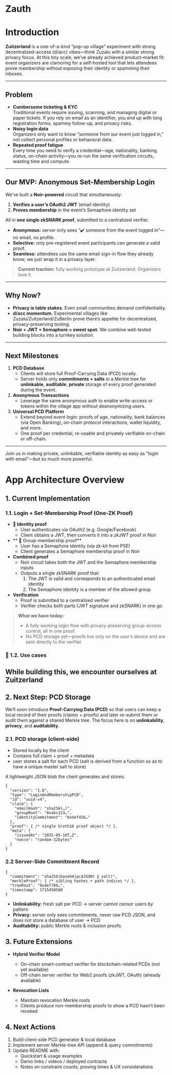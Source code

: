 # Zauth

# Introduction 

**Zuitzerland** is a one-of-a-kind “pop-up village” experiment with strong decentralized-access (d/acc) vibes—think Zuzalu with a similar strong privacy focus. At this tiny scale, we’ve already achieved product–market fit: event organizers are clamoring for a self-hosted tool that lets attendees prove membership without exposing their identity or spamming their inboxes.

---

## Problem

- **Cumbersome ticketing & KYC**  
  Traditional events require issuing, scanning, and managing digital or paper tickets. If you rely on email as an identifier, you end up with long registration forms, spammy follow-up, and privacy risks.  
- **Noisy login data**  
  Organizers only want to know “someone from our event just logged in,” not collect personal profiles or behavioral data.  
- **Repeated proof fatigue**  
  Every time you need to verify a credential—age, nationality, banking status, on-chain activity—you re-run the same verification circuits, wasting time and compute.

---

## Our MVP: Anonymous Set-Membership Login

We’ve built a **Noir-powered** circuit that simultaneously:

1. **Verifies a user’s OAuth2 JWT** (email identity)  
2. **Proves membership** in the event’s Semaphore identity set  

All in **one single zkSNARK proof**, submitted to a centralized verifier.  

- **Anonymous:** server only sees “✔️ someone from the event logged in”—no email, no profile.  
- **Selective:** only pre-registered event participants can generate a valid proof.  
- **Seamless:** attendees use the same email sign-in flow they already know; we just wrap it in a privacy layer.

> **Current traction:** fully working prototype at Zuitzerland. Organizers love it.

---

## Why Now?

- **Privacy is table stakes.** Even small communities demand confidentiality.  
- **d/acc momentum.** Experimental villages like Zuzalu/Zuitzerland/ZuBerlin prove there’s appetite for decentralized, privacy-preserving tooling.  
- **Noir + JWT + Semaphore = sweet spot.** We combine well-tested building blocks into a turnkey solution.

---

## Next Milestones

1. **PCD Database**  
   - Clients will store full Proof-Carrying Data (PCD) locally.  
   - Server holds only **commitments + salts** in a Merkle tree for **unlinkable**, **auditable**, **private** storage of every proof generated during the event.  
2. **Anonymous Transactions**  
   - Leverage the same anonymous auth to enable write-access or tokens within the village app without deanonymizing users.  
3. **Universal PCD Platform**  
   - Extend beyond event login: proofs of age, nationality, bank balances (via Open Banking), on-chain protocol interactions, wallet liquidity, and more.  
   - One proof per credential, re-usable and privately verifiable on-chain or off-chain.

---

Join us in making private, unlinkable, verifiable identity as easy as “login with email”—but so much more powerful.  


# App Architecture Overview

## 1. Current Implementation

### 1.1. Login + Set-Membership Proof (One-ZK Proof)
- **📧 Identity proof**  
  - User authenticates via OAuth2 (e.g. Google/Facebook)  
  - Client obtains a JWT, then converts it into a _zkJWT_ proof in Noir
- ** 🚦 Group-membership proof**  
  - User has a Semaphore identity (via zk-kit from PSE)  
  - Client generates a Semaphore membership proof in Noir
- **Combined proof**  
  - Noir circuit takes both the JWT and the Semaphore membership inputs  
  - Outputs a single zkSNARK proof that:  
    1. The JWT is valid and corresponds to an authenticated email identity  
    2. The Semaphore identity is a member of the allowed group  
- **Verification**  
  - Proof is submitted to a centralized verifier  
  - Verifier checks both parts (JWT signature and zkSNARK) in one go  

> **What we have today:**  
> - A fully working login flow with privacy-preserving group-access control, all in one proof.  
> - No PCD storage yet—proofs live only on the user’s device and are sent directly to the verifier.

### 🧪 1.2. Use cases

While building this, we encounter ourselves at Zuitzerland
---

## 2. Next Step: PCD Storage

We’ll soon introduce **Proof-Carrying Data (PCD)** so that users can keep a local record of their proofs (claims + proofs) and later re-submit them or audit them against a shared Merkle tree. The focus here is on **unlinkability**, **privacy**, and **auditability**.

### 2.1. PCD storage (client-side)

- Stored locally by the client  
- Contains full claim + proof + metadata
- user stores a salt for each PCD (salt is derived from a function so as to have a unique master salt to store)
  

A lightweight JSON blob the client generates and stores:
```jsonc
{
  "version": "1.0",
  "type": "LoginAndMembershipPCD",
  "id": "uuid-v4",
  "claim": {
    "emailHash": "sha256(…)",
    "groupRoot": "0xabc123…",
    "identityCommitment": "0xdef456…"
  },
  "proof": { /* single Groth16 proof object */ },
  "meta": {
    "issuedAt": "2025-05-10T…Z",
    "nonce": "random-32bytes"
  }
}
```

### 2.2 Server-Side Commitment Record

```jsonc
{
  "commitment": "sha256(base64(pcdJSON) ∥ salt)",
  "merkleProof": { /* sibling hashes + path indices */ },
  "treeRoot": "0xdef789…",
  "timestamp": 1715450580
}
```

- **Unlinkability:** fresh salt per PCD → server cannot censor users by pattern
- **Privacy:** server only sees commitments, never raw PCD JSON, and does not store a database of user → PCD
- **Auditability:** public Merkle roots & inclusion proofs  

## 3. Future Extensions

- **Hybrid Verifier Model**  
  - On-chain smart-contract verifier for blockchain-related PCDs (not yet available)
  - Off-chain server verifier for Web2 proofs (zkJWT, OAuth)  (already available)

- **Revocation Lists**  
  - Maintain revocation Merkle roots  
  - Clients produce non-membership proofs to show a PCD hasn’t been revoked  

## 4. Next Actions

1. Build client-side PCD generator & local database  
2. Implement server Merkle-tree API (append & query commitments)  
3. Update README with:  
   - Quickstart & usage examples  
   - Demo links / videos / deployed contracts  
   - Notes on constraint counts, proving times & UX considerations 
